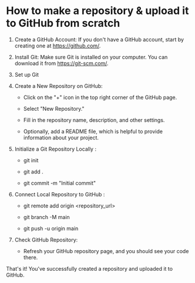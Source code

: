 # How to make a repository & upload it to GitHub from scratch 

1. Create a GitHub Account:
If you don't have a GitHub account, start by creating one at https://github.com/.

2. Install Git:
Make sure Git is installed on your computer. You can download it from https://git-scm.com/.

3. Set up Git

4. Create a New Repository on GitHub: 
    - Click on the "+" icon in the top right corner of the GitHub page.
    - Select "New Repository."
    - Fill in the repository name, description, and other settings.

    - Optionally, add a README file, which is helpful to provide information about your project.

5. Initialize a Git Repository Locally :
    - git init

    - git add .

    - git commit -m "Initial commit"




6. Connect Local Repository to GitHub :

    - git remote add origin <repository_url>

    - git branch -M main

    - git push -u origin main

7. Check GitHub Repository:
    - Refresh your GitHub repository page, and you should see your code there.


That's it! You've successfully created a repository and uploaded it to GitHub.











       


 
